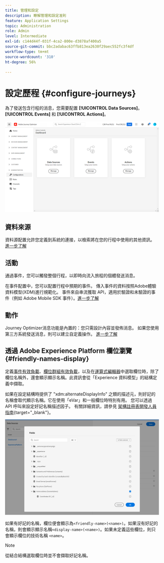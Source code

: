 ```yaml
---
title: 管理和設定
description: 瞭解管理和設定准則
feature: Application Settings
topic: Administration
role: Admin
level: Intermediate
exl-id: c144d44f-031f-4ca2-800e-d3878af400a5
source-git-commit: bbc2adabac63ffb813ea2630f29aec552fc3f4df
workflow-type: tm+mt
source-wordcount: '310'
ht-degree: 56%

---
```


# 設定歷程 {#configure-journeys}

為了發送包含行程的消息，您需要配置 **[!UICONTROL Data Sources]**。 **[!UICONTROL Events]** 和 **[!UICONTROL Actions]**。

![](../assets/admin-menu.png)

## 資料來源

資料源配置允許您定義到系統的連接，以檢索將在您的行程中使用的其他資訊。 [進一步了解](../../using/datasource/about-data-sources.md)

## 活動

通過事件，您可以觸發整個行程，以即時向流入旅程的個體發送消息。

在事件配置中，您可以配置行程中預期的事件。 傳入事件的資料按照Adobe體驗資料模型(XDM)進行規範化。 事件來自串流獲取 API，適用於驗證和未驗證的事件（例如 Adobe Mobile SDK 事件）。[進一步了解](../../using/event/about-events.md)

## 動作

Journey Optimizer消息功能是內置的：您只需設計內容並發佈消息。 如果您使用第三方系統發送消息，則可以建立自定義操作。 [進一步了解](../../using/action/action.md)

## 透過 Adobe Experience Platform 欄位瀏覽 {#friendly-names-display}

定義[事件有效負載](../event/about-creating.md#define-the-payload-fields)、[欄位群組有效負載](../datasource/configure-data-sources.md#define-field-groups)，以及在[運算式編輯器](../building-journeys/expression/expressionadvanced.md)中選取欄位時，除了欄位名稱外，還會顯示顯示名稱。此資訊會從「Experience 資料模型」的結構定義中擷取。

如果在設定結構時提供了 &quot;xdm:alternateDisplayInfo&quot; 之類的描述元，則好記的名稱會取代顯示名稱。它在使用「eVar」和一般欄位時特別有用。 您可以透過 API 呼叫來設定好記名稱描述因子。 有關詳細資訊，請參見 [架構註冊表開發人員指南](https://experienceleague.adobe.com/docs/experience-platform/xdm/api/getting-started.html?lang=zh-Hant){target=&quot;_blank&quot;}。

![](../assets/xdm-from-descriptors.png)

如果有好記的名稱，欄位便會顯示為`<friendly-name>(<name>)`。如果沒有好記的名稱，則會顯示顯示名稱`<display-name>(<name>)`。如果未定義這些欄位，則只會顯示欄位的技術名稱 `<name>`。

>[!NOTE]
>
>從結合結構選取欄位時並不會擷取好記名稱。
